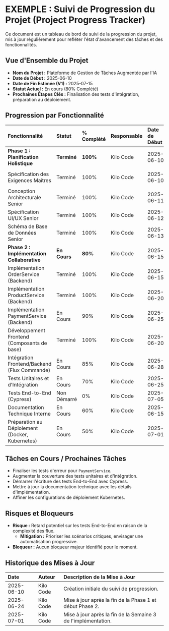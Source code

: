 # EXEMPLE : Suivi de Progression du Projet (Project Progress Tracker)

Ce document est un tableau de bord de suivi de la progression du projet, mis à jour régulièrement pour refléter l'état d'avancement des tâches et des fonctionnalités.

## Vue d'Ensemble du Projet

*   **Nom du Projet :** Plateforme de Gestion de Tâches Augmentée par l'IA
*   **Date de Début :** 2025-06-10
*   **Date de Fin Estimée (V1) :** 2025-07-15
*   **Statut Actuel :** En cours (80% Complété)
*   **Prochaines Étapes Clés :** Finalisation des tests d'intégration, préparation au déploiement.

## Progression par Fonctionnalité

| Fonctionnalité                                  | Statut      | % Complété | Responsable | Date de Début | Date de Fin Estimée | Notes                                                              |
| :---------------------------------------------- | :---------- | :--------- | :---------- | :------------ | :------------------ | :----------------------------------------------------------------- |
| **Phase 1 : Planification Holistique**          | **Terminé** | **100%**   | Kilo Code   | 2025-06-10    | 2025-06-14          | Spécifications et architectures validées.                          |
| Spécification des Exigences Maîtres             | Terminé     | 100%       | Kilo Code   | 2025-06-10    | 2025-06-11          | Document `MASTER_REQUIREMENTS_SPECIFICATION.md` finalisé.          |
| Conception Architecturale Senior                | Terminé     | 100%       | Kilo Code   | 2025-06-11    | 2025-06-12          | Document `SENIOR_ARCHITECTURE_DESIGN.md` finalisé.                 |
| Spécification UI/UX Senior                      | Terminé     | 100%       | Kilo Code   | 2025-06-12    | 2025-06-13          | Document `SENIOR_UIUX_SPECIFICATION.md` finalisé.                  |
| Schéma de Base de Données Senior                | Terminé     | 100%       | Kilo Code   | 2025-06-13    | 2025-06-14          | Document `SENIOR_DATABASE_SCHEMA.md` finalisé.                     |
| **Phase 2 : Implémentation Collaborative**      | **En Cours**| **80%**    | Kilo Code   | 2025-06-15    | 2025-07-15          |                                                                    |
| Implémentation OrderService (Backend)           | Terminé     | 100%       | Kilo Code   | 2025-06-15    | 2025-06-20          | CRUD, intégration DB, publication événements.                      |
| Implémentation ProductService (Backend)         | Terminé     | 100%       | Kilo Code   | 2025-06-20    | 2025-06-25          | CRUD, intégration DB, gestion stock.                               |
| Implémentation PaymentService (Backend)         | En Cours    | 90%        | Kilo Code   | 2025-06-25    | 2025-07-01          | Logique de paiement, publication événements. Reste tests d'erreur. |
| Développement Frontend (Composants de base)     | Terminé     | 100%       | Kilo Code   | 2025-06-20    | 2025-06-30          | Composants UI/UX de base, intégration API.                         |
| Intégration Frontend/Backend (Flux Commande)    | En Cours    | 85%        | Kilo Code   | 2025-06-28    | 2025-07-05          | Flux de commande complet, gestion des états.                       |
| Tests Unitaires et d'Intégration                | En Cours    | 70%        | Kilo Code   | 2025-06-25    | 2025-07-10          | Couverture à augmenter, scénarios d'erreur.                        |
| Tests End-to-End (Cypress)                      | Non Démarré | 0%         | Kilo Code   | 2025-07-05    | 2025-07-12          | À planifier.                                                       |
| Documentation Technique Interne                 | En Cours    | 60%        | Kilo Code   | 2025-06-15    | 2025-07-15          | Mise à jour continue.                                              |
| Préparation au Déploiement (Docker, Kubernetes) | En Cours    | 50%        | Kilo Code   | 2025-07-01    | 2025-07-14          | Dockerfiles, Helm charts initiaux.                                 |

## Tâches en Cours / Prochaines Tâches

*   Finaliser les tests d'erreur pour `PaymentService`.
*   Augmenter la couverture des tests unitaires et d'intégration.
*   Démarrer l'écriture des tests End-to-End avec Cypress.
*   Mettre à jour la documentation technique avec les détails d'implémentation.
*   Affiner les configurations de déploiement Kubernetes.

## Risques et Bloqueurs

*   **Risque :** Retard potentiel sur les tests End-to-End en raison de la complexité des flux.
    *   **Mitigation :** Prioriser les scénarios critiques, envisager une automatisation progressive.
*   **Bloqueur :** Aucun bloqueur majeur identifié pour le moment.

## Historique des Mises à Jour

| Date       | Auteur | Description de la Mise à Jour                               |
| :--------- | :----- | :---------------------------------------------------------- |
| 2025-06-10 | Kilo Code | Création initiale du suivi de progression.                  |
| 2025-06-24 | Kilo Code | Mise à jour après la fin de la Phase 1 et début Phase 2.    |
| 2025-07-01 | Kilo Code | Mise à jour après la fin de la Semaine 3 de l'implémentation. |